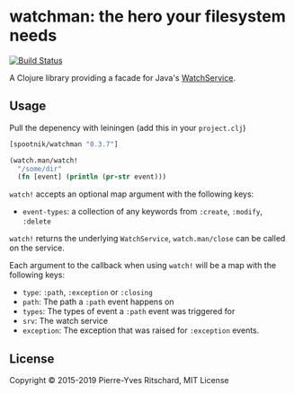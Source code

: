 watchman: the hero your filesystem needs
========================================

[![Build Status](https://secure.travis-ci.org/pyr/watchman.png)](http://travis-ci.org/pyr/watchman)


A Clojure library providing a facade for Java's [WatchService](http://docs.oracle.com/javase/8/docs/api/java/nio/file/WatchService.html).


## Usage

Pull the depenency with leiningen (add this in your `project.clj`)

```clojure
[spootnik/watchman "0.3.7"]
```


```clojure
(watch.man/watch!
  "/some/dir"
  (fn [event] (println (pr-str event)))
```

`watch!` accepts an optional map argument with the following keys:

- `event-types`: a collection of any keywords from `:create`, `:modify`, `:delete`

`watch!` returns the underlying `WatchService`, `watch.man/close` can
be called on the service.

Each argument to the callback when using `watch!` will be a map with
the following keys:

- `type`: `:path`, `:exception` or `:closing`
- `path`: The path a `:path` event happens on
- `types`: The types of event a `:path` event was triggered for
- `srv`: The watch service
- `exception`: The exception that was raised for `:exception` events.

## License

Copyright © 2015-2019 Pierre-Yves Ritschard, MIT License

